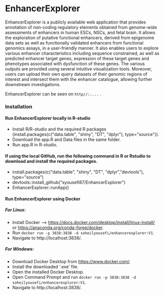 # EnhancerExplorer
EnhancerExplorer is a publicly available web application that provides annotation of non-coding regulatory elements obtained from genome-wide assessments of enhancers in human ESCs, NSCs, and fetal brain. 
It allows the exploration of putative functional enhancers, derived from epigenome data sets as well as functionally validated enhancers from functional genomics assays, in a user-friendly manner. It also enables users to explore various enhancer characteristics including sequence constrained, as well as predicted enhancer target genes, expression of these target genes and phenotypes associated with dysfunction of these genes. The various outputs are provided using several intuitive visualization tools. Moreover, users can upload their own query datasets of their genomic regions of interest and intersect them with the enhancer catalogue, allowing further downstream investigations.

EnhancerExplorer can be seen on `http//:....` .

### Installation

#### Run EnhancerExplorer locally in R-studio
- Install R/R-studio and the required R packages (install.packages(c("data.table", "shiny", "DT", "dplyr"), type="source")).
- Download the app.R and Data files in the same folder.
- Run app.R in R-studio.

#### If using the local GitHub, run the following command in R or Rstudio to download and install the required packages.
- install.packages(c("data.table", "shiny", "DT", "dplyr","devtools"), type="source")
- devtools::install_github("syousefi87/EnhancerExplorer")
- EnhancerExplorer::runApp()

#### Run EnhancerExplorer using Docker
##### For Linux:
- Install Docker --> https://docs.docker.com/desktop/install/linux-install/ or https://anaconda.org/conda-forge/docker.
- Run `docker run -p 3838:3838 -d soheilyousefi/enhancerexplorer:V1`.
- Navigate to http://localhost:3838/.
##### For Windows:
- Download Docker Desktop from https://www.docker.com/.
- Install the downloaded '.exe' file.
- Open the installed Docker Desktop.
- Open Command Prompt and run `docker run -p 3838:3838 -d soheilyousefi/enhancerexplorer:V1`.
- Navigate to http://localhost:3838/.
